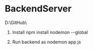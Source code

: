# BackendServer
 D:\GitHub\

1. Install
npm install nodemon --global

2. Run backend as
nodemon app.js